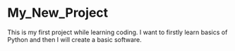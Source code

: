 # My_New_Project
This is my first project while learning coding.
I want to firstly learn basics of Python and then I will create a basic software.

